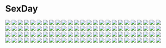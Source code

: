 # SexDay
![](https://konachan.com/jpeg/774863428e81fc4235d0f44378d23fc0/Konachan.com%20-%2088484%20animal_ears%20chibi%20dress%20fang%20gokou_ruri%20kousaka_kirino%20ore_no_imouto_ga_konna_ni_kawaii_wake_ga_nai%20tail%20tsuti%20white.jpg)
![](https://konachan.com/jpeg/7f123e0894e8cfb1691413874cec2378/Konachan.com%20-%20157382%20abe_no_seimei%20black_hair%20cherry_blossoms%20flowers%20green_eyes%20kimono%20long_hair%20male%20miko%20miyako_%28game%29%20petals%20short_hair%20sleeping%20yuuna_minato.jpg)
![](https://konachan.com/jpeg/260479af7ea5d0f91381b3efc0a055d6/Konachan.com%20-%2050560%20close%20haruno_sakura%20naruto%20pink_hair.jpg)
![](https://konachan.com/image/a2204e88f4aa917a0e5aee48543cc6ce/Konachan.com%20-%2059901%20cake%20food%20hatsune_miku%20headphones%20ipod%20no_bra%20open_shirt%20panties%20twintails%20underwear%20vocaloid.jpg)
![](https://konachan.com/image/cab813e2b8075253d7fed3857f2d92f8/Konachan.com%20-%20162685%203d%20clouds%20original%20ruins%20scenic%20sky%20water%20windmill%20y-k.jpg)
![](https://konachan.com/jpeg/85479b563866a8747ecf2a964b9c7802/Konachan.com%20-%2065304%20ass%20barefoot%20blush%20cape%20green_eyes%20loli%20nipples%20nude%20sasorigatame%20scan%20short_hair%20tsukikage_lilian%20white_hair%20wizard_girl_ambitious.jpg)
![](https://konachan.com/jpeg/d129e0221a5521d3a318615f08df783b/Konachan.com%20-%20245110%20anthropomorphism%20astg%20brown_eyes%20gloves%20gray_hair%20original%20pantyhose%20ponytail%20uniform%20white.jpg)
![](https://konachan.com/image/c91da93bd69c7d7f6230cfa1d0c9957f/Konachan.com%20-%20101597%20animal%20cake%20cat%20choker%20food%20green_eyes%20hamunohei%20houjou_hibiki%20precure%20purple_eyes%20purple_hair%20red_hair%20suite_precure%20thighhighs%20twintails.jpg)
![](https://konachan.com/image/696b9863f50ca50340ae1b157b1e0e2a/Konachan.com%20-%20134416%20blonde_hair%20braids%20crossover%20izayoi_sakuya%20jojo_no_kimyou_na_bouken%20jungetsu_hoko%20maid%20red_eyes%20touhou.jpg)
![](https://konachan.com/image/2bddd0a360a682c2ca657b9809a3260e/Konachan.com%20-%2058634%206u_%28eternal_land%29%20flandre_scarlet%20touhou%20vampire%20wings.jpg)
![](https://konachan.com/image/f69476a79a2828e2c00f70000a608f59/Konachan.com%20-%2025230%20demon%20ragnarok_online%20succubus.jpg)
![](https://konachan.com/jpeg/66455b6ea4952750ed00ecbedaff61b8/Konachan.com%20-%20177903%20anus%20ass%20blush%20breasts%20brown_eyes%20brown_hair%20game_cg%20kobuichi%20long_hair%20male%20nipples%20panties%20pussy%20thighhighs%20uncensored%20underwear%20waitress%20yuzusoft.jpg)
![](https://konachan.com/image/3defaf27b84c3b846b4abc3b7f489225/Konachan.com%20-%20107509%20blonde_hair%20bow%20gloves%20gun%20hat%20jpeg_artifacts%20kyuubee%20mahou_shoujo_madoka_magica%20thighhighs%20tomoe_mami%20twintails%20weapon%20yellow_eyes.jpg)
![](https://konachan.com/image/219680262dfb56abd0c6a43e94d5ad20/Konachan.com%20-%209510%20asakura_yume%20da_capo%20da_capo_ii%20shirakawa_nanaka.jpg)
![](https://konachan.com/image/c10c78805519c4372ca5c524238c342d/Konachan.com%20-%2042276%20cc%20code_geass%20green%20green_hair.jpg)
![](https://konachan.com/image/e8ec815c769fe008b351ad8945fc7cbf/Konachan.com%20-%20231695%20animal%20bell%20bird%20blush%20breasts%20choker%20fang%20flowers%20foxgirl%20gloves%20katana%20kimono%20mask%20original%20owl%20ribbons%20rope%20skirt%20snow%20socks%20sword%20torii%20weapon.jpg)
![](https://konachan.com/jpeg/a8d0984fc9d0c02c5729de9a2d0da085/Konachan.com%20-%20250424%20animal%20brown_eyes%20brown_hair%20fox%20japanese_clothes%20mask%20mifuru%20multiple_tails%20original%20short_hair%20sky%20tail%20torii%20umbrella.jpg)
![](https://konachan.com/image/871beee2947f6cda3f392938452b1796/Konachan.com%20-%20156211%20jpeg_artifacts%20kamogawa_%28kamogawa_sodachi%29%20nipples%20nude%20original%20tattoo%20white.jpg)
![](https://konachan.com/jpeg/b1f42baa5e0738d9216b52f5fee1a6cb/Konachan.com%20-%20262263%20animal%20blonde_hair%20boots%20cape%20clouds%20gloves%20green_eyes%20gun%20hat%20horse%20long_hair%20sky%20treeware%20weapon.jpg)
![](https://konachan.com/image/3f864f03cc0b14cf4249346f2167a028/Konachan.com%20-%2091557%20junji%20kagamine_len%20kagamine_rin%20len_append%20male%20rin_append%20vocaloid.jpg)
![](https://konachan.com/jpeg/4de5ebda45d83cd3bb0521d83b395351/Konachan.com%20-%20115945%20animal_ears%20demon%20dress%20koakuma%20midoriiro_no_shinzou%20red_eyes%20red_hair%20touhou%20wings.jpg)
![](https://konachan.com/image/a42abd0906e7374d4bbbc2a36156e55f/Konachan.com%20-%20124508%20black_hair%20dress%20horiguchi_yukiko%20k-on%21%20nakano_azusa%20scan%20twintails.jpg)
![](https://konachan.com/image/7267e94b1541ccb87d51942561cbfd79/Konachan.com%20-%20100205%20hori_taeko%20isurugi_mio%20mm%21%20panties%20scan%20school_uniform%20skirt%20thighhighs%20underwear%20upskirt%20yuuno_arashiko.jpg)
![](https://konachan.com/image/cb681470adefe8c655da32b91d17f440/Konachan.com%20-%20219494%20animal%20boots%20cat%20emilia_%28re%3Azero%29%20gray_hair%20long_hair%20pointed_ears%20puck%20purple_eyes%20sanyuejiuri%20thighhighs%20white.jpg)
![](https://konachan.com/image/d43f83937128cd1eaad19be9a1244ddd/Konachan.com%20-%2014709%20okusama_wa_mahou_shoujo.jpg)
![](https://konachan.com/image/be32131d82fad1668083083474b728f2/Konachan.com%20-%2067532%20air_gear%20ass%20benkei%20goggles%20jpeg_artifacts%20long_hair%20monochrome%20motorcycle%20oh_great%20shorts%20stockings%20thighhighs.jpg)
![](https://konachan.com/jpeg/a85fefe5819f081a853252fd209ee3a2/Konachan.com%20-%20298018%20aqua_eyes%20artoria_pendragon_%28all%29%20ass%20blonde_hair%20breasts%20fate_grand_order%20fate_%28series%29%20hat%20nipples%20nude%20ponytail%20slugbox%20white.jpg)
![](https://konachan.com/jpeg/3403c39f5cfc01e46b18612324513cd3/Konachan.com%20-%2051659%20akiyama_mio%20hirasawa_yui%20k-on%21%20kotobuki_tsumugi%20nakano_azusa%20tainaka_ritsu.jpg)
![](https://konachan.com/image/03de4507e0d7383fdb118c30d4a042cb/Konachan.com%20-%20114242%20maki%20michishio_nagasumi%20seto_no_hanayome%20zenigata_mawari.jpg)
![](https://konachan.com/jpeg/a3b316228ecf1f45ef97093781a5a067/Konachan.com%20-%20107085%20alice_soft%20beat_blades_haruka%20blade_%28lovewn%29%20choukou_sennin_haruka%20panties%20shihoudou_narika%20takamori_haruka%20thighhighs%20underwear.jpg)
![](https://konachan.com/image/be3b0227a55bc88b55b3b9782d545c03/Konachan.com%20-%20268856%20feng_you%20persona%20persona_5%20sakura_futaba.jpg)
![](https://konachan.com/jpeg/4144f353e491918656ce221d83a143d5/Konachan.com%20-%20297076%20ameto_yuki%20animal_ears%20black_hair%20blue_eyes%20dress%20long_hair%20noir_%28ameto_yuki%29%20original%20ribbons%20scan%20tail.jpg)
![](https://konachan.com/image/07106ea61103ac3b88efffb7f165056b/Konachan.com%20-%20113040%20aqua_eyes%20autumn%20bigred%20bow%20dress%20green_hair%20kagiyama_hina%20long_hair%20touhou%20tree.jpg)
![](https://konachan.com/image/c94c8b08a370c6fa03c912948d67a650/Konachan.com%20-%2060294%20asahina_mikuru%20asakura_ryouko%20koizumi_itsuki%20kyon%20male%20nagato_yuki%20suzumiya_haruhi%20suzumiya_haruhi_no_yuutsu%20taniguchi%20trap%20tsuruya.jpg)
![](https://konachan.com/image/25467f08bfd167900d5421f92e711674/Konachan.com%20-%20177045%20building%20city%20danboo%20doraemon%20fyu-neru%20glasses%20guilty_crown%20halo_%28game%29%20hatsune_miku%20headband%20mecha%20robot%20tachikoma%20ul283%20vocaloid%20yotsubato%21.jpg)
![](https://konachan.com/image/c0301fffeaee04e48c7d1be118b2368f/Konachan.com%20-%20241033%20animal_ears%20blush%20breasts%20candy%20catgirl%20cleavage%20food%20gloves%20halloween%20original%20pantyhose%20pumpkin%20red_eyes%20red_hair%20short_hair%20tail%20thighhighs.jpg)
![](https://konachan.com/image/566ff3ec820fcf257a5d1bf36ff9818e/Konachan.com%20-%2069207%20brown_eyes%20brown_hair%20headphones%20meiko%20microphone%20sakine_meiko%20short_hair%20vocaloid.jpg)
![](https://konachan.com/image/32e22c5296203a676bbf320d5c93090c/Konachan.com%20-%2061498%20polychromatic%20rozen_maiden%20shinku.jpg)
![](https://konachan.com/jpeg/d42cbd80d25967865c4a2f5cc6bece15/Konachan.com%20-%20257366%20aqua_eyes%20brown_hair%20flowers%20headdress%20long_hair%20original%20petals%20tagme_%28artist%29%20white.jpg)
![](https://konachan.com/jpeg/9cdc0f6b0efbf6bb947a5a8a83ff312a/Konachan.com%20-%20181719%20blush%20breast_hold%20breasts%20brown_eyes%20brown_hair%20game_cg%20hibiki_works%20long_hair%20nipples%20no_bra%20open_shirt%20oryou%20pretty_x_cation%20yakuoji_komachi.jpg)
![](https://konachan.com/image/56d505b9c667d3214f345db91c1e3372/Konachan.com%20-%2074056%20akamaru%20ass%20lucia%20pangya%20panties%20underwear.jpg)
![](https://konachan.com/image/056cf9832dc08f7d01fae690c038f456/Konachan.com%20-%2031430%20breasts%20censored%20cum%20favorite%20game_cg%20happy_margaret%21%20kokonoka%20nipples%20penis%20pussy%20sex.jpg)
![](https://konachan.com/jpeg/e8ff8dbf110d07224292f2397111a4f4/Konachan.com%20-%20121185%20animal_ears%20book%20brown_hair%20catgirl%20long_hair%20original%20red_eyes%20shino_%28eefy%29.jpg)
![](https://konachan.com/image/3a44a8eba7571acf3a9de85d6589f111/Konachan.com%20-%20144229%20barefoot%20brown_hair%20chain%20dark%20dress%20horns%20ibuki_suika%20long_hair%20meeeeeji%20touhou%20tree%20yellow_eyes.jpg)
![](https://konachan.com/image/1be8e9a99c38b19fa90ea306b8dd9f7f/Konachan.com%20-%2044344%20medicine_melancholy%20su-san%20touhou.jpg)
![](https://konachan.com/image/931fa29a6499cf74dbc946636f1cdaae/Konachan.com%20-%20304255%20bikini%20blonde_hair%20blush%20clouds%20long_hair%20navel%20ponytail%20red_eyes%20rko_%28a470350510%29%20sky%20sunglasses%20swimsuit%20tagme_%28character%29%20water.jpg)
![](https://konachan.com/jpeg/0921dca46596d7a6fe9b15458ef32b23/Konachan.com%20-%20251463%20aqua_eyes%20aqua_hair%20blonde_hair%20blush%20braids%20breasts%20brown_eyes%20brown_hair%20flowers%20game_cg%20group%20mochio%20noe_noeru%20red_eyes%20red_hair%20twintails%20white.jpg)
![](https://konachan.com/image/72dc32d2d66b25f13d27e18a2b37f7f1/Konachan.com%20-%2082051%20blue_hair%20cage%20dress%20flowers%20hat%20kieta%20petals%20red_eyes%20remilia_scarlet%20short_hair%20touhou%20vampire%20wings.jpg)
![](https://konachan.com/image/e0d978b886149132efd04010c5665c2c/Konachan.com%20-%20265502%20animal_ears%20bicolored_eyes%20black_hair%20bodysuit%20fang%20hatsune_miku%20headphones%20kvpk5428%20long_hair%20thighhighs%20vocaloid.jpg)
![](https://konachan.com/image/9d32891a36f036b22243a38617b08e44/Konachan.com%20-%20192967%20armor%20artoria_pendragon_%28all%29%20blonde_hair%20dress%20fate_%28series%29%20fate_stay_night%20hanshu%20jpeg_artifacts%20mask%20saber%20saber_alter%20short_hair%20sword%20weapon.jpg)
![](https://konachan.com/jpeg/86638961e31f3291291031fe28dbc4ff/Konachan.com%20-%2023273%20planetarian%20reverie.jpg)
![](https://konachan.com/image/73d8b873f847dd75754fd3ba5a1ef264/Konachan.com%20-%2096510%20blue_eyes%20blue_hair%20loli%20panties%20ribbons%20tagme%20topless%20underwear%20valentine%20yamiiro_no_snowdrop.jpg)
![](https://konachan.com/jpeg/1cbe62b50d567401568adebd6038339b/Konachan.com%20-%20168789%20blue%20chain%20chi%40ki%20dress%20loli%20original%20twintails%20white_hair.jpg)
![](https://konachan.com/image/411d0678c8d72358f5465fa60d5ce514/Konachan.com%20-%20193643%20aqua_eyes%20blue_hair%20book%20bow%20butterfly%20hat%20long_hair%20original%20rie_%28reverie%29%20skirt%20skirt_lift%20thighhighs.jpg)
![](https://konachan.com/jpeg/44489a02faa7202c7b3d76bca9427fbd/Konachan.com%20-%2043911%202girls%20blade_%28lovewn%29%20chinese_clothes%20chinese_dress%20koihime_musou%20tagme.jpg)
![](https://konachan.com/image/a260ff684e109665ea9d97f82c3e4010/Konachan.com%20-%2080943%20blue_hair%20blush%20close%20fang%20flowers%20hat%20hinooka_shuuji%20petals%20red_eyes%20remilia_scarlet%20touhou%20vampire.jpg)
![](https://konachan.com/jpeg/a3938cf9b55976060c2f9976bf82e151/Konachan.com%20-%20169344%20black_hair%20bloomers%20blush%20eto%20fonewearl%20green_eyes%20gym_uniform%20phantasy_star%20phantasy_star_online%20pointed_ears%20staff%20weapon%20white%20wiola_magica.jpg)
![](https://konachan.com/jpeg/2fef2a892fb16fb84c08c9c304294b4f/Konachan.com%20-%20175384%20animal_ears%20breasts%20cape%20catgirl%20cleavage%20cygnus%20fana_arsim%20game_cg%20headband%20panties%20purple_hair%20red_eyes%20skirt%20thighhighs%20underwear%20whirlpool.jpg)
![](https://konachan.com/image/07194ea22337dd34e1a145f30d1989a2/Konachan.com%20-%2031715%20blue_hair%20blush%20breasts%20censored%20cleavage%20cum%20favorite%20game_cg%20happy_margaret%21%20kokonoka%20nishinomiya_shizuru%20sex%20wet.jpg)
![](https://konachan.com/image/7b43fe2cacf1a106356aa0a707a8da6c/Konachan.com%20-%20131280%20black_rock_shooter%20chain%20kuroi_mato%20tagme_%28artist%29%20takanashi_yomi.jpg)
![](https://konachan.com/image/9d350ed4b81ee466066d32ff6f412a47/Konachan.com%20-%206835%20canvas.jpg)
![](https://konachan.com/image/da1462e3b554ad38ed6c20cd0133d80d/Konachan.com%20-%2013583%20ayane%20beach%20beef_jerky%20chikage%20karaage%20kuma_kuma%20machi%20mei_mei%20mikoto%20pandaro%20rin%20shimatora%20suzu%20taiga%20tail%20taka_taka%20thighhighs%20tohno%20wings%20yukino.jpg)
![](https://konachan.com/image/1e5e03cf7374cd820d4302d7bebe88fe/Konachan.com%20-%2084785%20black_rock_shooter%20chain%20gun%20hokuto_no_ken%20jagi%20weapon.jpg)
![](https://konachan.com/jpeg/01dba2cbfc7ff9d266c4828b3cc4de01/Konachan.com%20-%20121732%20acryl%20bow%20hat%20long_hair%20mima%20monochrome%20touhou%20white%20wings.jpg)
![](https://konachan.com/image/b067165da6ba3841f17a9d3896cc17ab/Konachan.com%20-%20162069%20hatsune_miku%20itsutsuki%20sakura_miku%20vocaloid.jpg)
![](https://konachan.com/jpeg/0671f8ae51b2110792282ddd86b433b0/Konachan.com%20-%20209994%20aruciii%20barefoot%20car%20cropped%20gray_eyes%20gray_hair%20long_hair%20original%20school_uniform%20water%20wet.jpg)
![](https://konachan.com/jpeg/610d3600a7743b86111e6899d18d64c3/Konachan.com%20-%20167649%20animal_ears%20barefoot%20bell%20blush%20bow%20breasts%20brown_eyes%20catgirl%20cleavage%20collar%20long_hair%20original%20pink%20pink_hair%20ribbons%20sazaki_ichiri%20tail.jpg)
![](https://konachan.com/jpeg/08ce4bfa25861f36a7e6fe4e85e303a2/Konachan.com%20-%206554%20clouds%20hat%20red_eyes%20shinkai_makoto%20sky%20tsukishiro_hikari%20wind%3A_a_breath_of_heart.jpg)
![](https://konachan.com/jpeg/53f7e0e00cc5a7402978a0b2c1d085bb/Konachan.com%20-%2078270%20angel_navigate%20blue_eyes%20fang%20inuzumi_masaki%20long_hair%20morino_hinako%20school_uniform%20thighhighs%20wink%20zettai_ryouiki.jpg)
![](https://konachan.com/image/1aed5ba9ec8267f07f280c4cfb52cdc3/Konachan.com%20-%2011833%20komatsu_eiji%20majokko_a_la_mode%20silvia_aizetto.jpg)
![](https://konachan.com/image/ea6beb90e52faf52c6a651d761a736a4/Konachan.com%20-%2064418%20breasts%20cleavage%20saki%20tagme%20takei_hisa.jpg)
![](https://konachan.com/image/6567339a9ab2619af325ae69c00f6722/Konachan.com%20-%2084356%20animal%20haco%20hatsune_miku%20rabbit%20space%20twintails%20vocaloid.jpg)
![](https://konachan.com/image/b4dd100fdf98278e3ff3bd1abd012909/Konachan.com%20-%2070106%20japanese_clothes%20kagamine_len%20kagamine_rin%20kimono%20male%20sarashi%20torii%20trap%20underwear%20vocaloid.jpg)
![](https://konachan.com/image/ac08a53921d0900b18bb45a4ff9d3887/Konachan.com%20-%20127886%20araragi_karen%20black_eyes%20black_hair%20monogatari_%28series%29%20nisemonogatari.jpg)
![](https://konachan.com/image/3fb660afd397770f874fc3d7fc677648/Konachan.com%20-%20240830%20building%20city%20clouds%20mclelun%20nobody%20original%20polychromatic%20scenic.jpg)
![](https://konachan.com/jpeg/a7146fb8e65303a536ce4df6e111b9ac/Konachan.com%20-%20196005%20alice_third_macy%20animal%20blonde_hair%20blue_eyes%20cube%20enomoto_hina%20koi_suru_kanojo_no_bukiyou_na_butai%20long_hair%20school_uniform%20skirt%20thighhighs.jpg)
![](https://konachan.com/jpeg/58594c62c58181fad4b9d9333ced99a0/Konachan.com%20-%2091760%20blonde_hair%20game_cg%20green_eyes%20kanemoto_akari%20kobuichi%20long_hair%20noble_works%20panties%20skirt%20underwear%20upskirt%20yuzusoft.jpg)
![](https://konachan.com/jpeg/89ddf43d4bacf0be2d7193f3329ae169/Konachan.com%20-%20167037%202girls%20blue_eyes%20bra%20braids%20breasts%20cleavage%20dress%20hat%20long_hair%20necklace%20pink_hair%20red_hair%20ribbons%20skirt%20tail%20twintails%20underwear%20white%20wink.jpg)
![](https://konachan.com/image/50ba4f86446fcbc98a9edf6c68d782ab/Konachan.com%20-%2040455%20benisu%20kimi_ga_aruji_de_shitsuji_ga_ore_de%20kuki_ageha%20kuonji_miyu%20kuonji_shinra%20kuonji_yume%20natose%20uesugi_mihato.jpg)
![](https://konachan.com/image/b8b1bfac90c9979a8d3409c3cacba75f/Konachan.com%20-%20275562%20blue_eyes%20blush%20bow%20breast_hold%20school_uniform%20skirt%20ssss.gridman%20takarada_rikka%20tougetsu_gou.jpg)
![](https://konachan.com/image/dfc5a3ad16dff43fe0a52ba4fb2d04ad/Konachan.com%20-%2028320%20alice_parade%20blonde_hair%20blue_eyes%20blush%20breasts%20censored%20game_cg%20hat%20nipples%20nopan%20odoodo_funny%20pussy%20ribbons%20spread_legs%20thighhighs%20unisonshift.jpg)
![](https://konachan.com/jpeg/42cc8c0eeb041f749b0547dc2cc6d996/Konachan.com%20-%20185671%20bra%20erect_nipples%20game_cg%20netori_gakuen%20panties%20spread_legs%20underwear.jpg)
![](https://konachan.com/jpeg/d7ebe805c8a4557f7960717625670d01/Konachan.com%20-%20219039%20aqua_eyes%20aqua_hair%20flowers%20hatsune_miku%20konomi_%28kumagai20%29%20long_hair%20microphone%20twintails%20vocaloid.jpg)
![](https://konachan.com/image/06efb5d494b504f1f909cac4389d2d60/Konachan.com%20-%20198752%20anthropomorphism%20ass%20gloves%20gray_hair%20kantai_collection%20long_hair%20murakumo_%28kancolle%29%20orange_eyes%20pantyhose%20school_uniform%20skirt%20sola7764%20upskirt.jpg)
![](https://konachan.com/jpeg/7f6b3ff2580e5e78362ad01612e4683d/Konachan.com%20-%20305577%20ass%20blush%20cameltoe%20dark_skin%20demon%20dress%20gloves%20gray_hair%20horns%20long_hair%20navel%20panties%20pink_hair%20red_eyes%20succubus%20tail%20tattoo%20underwear%20wings.jpg)
![](https://konachan.com/image/bc9328602b3c621b660c05ec423a1d7f/Konachan.com%20-%20206776%20amaya_rei%20choker%20close%20ensemble_%28company%29%20game_cg%20golden_marriage%20hayakawa_harui%20headband%20heart%20long_hair%20pink_hair.jpg)
![](https://konachan.com/image/44f039b9df985f0a6702333744f2d7a1/Konachan.com%20-%2088040%20ayase_yuuka%20bed%20blue_eyes%20blue_hair%20breasts%20cleavage%20jpeg_artifacts%20sakura_strasse%20short_hair%20yuuki_makoto.jpg)
![](https://konachan.com/jpeg/4622d1cfbea6ad4acfe8f1d2bf1851d2/Konachan.com%20-%20171520%20asahina_shin%20blonde_hair%20blue_eyes%20breasts%20cum%20game_cg%20hontani_kanae%20necklace%20nipples%20panties%20panty_pull%20ponytail%20saga_planets%20sex%20underwear.jpg)
![](https://konachan.com/jpeg/21593b58d4b40769839ee1c10655f7aa/Konachan.com%20-%20270950%20animal%20blush%20cat%20couch%20food%20gloves%20gray_hair%20hat%20headphones%20last_period%20loli%20long_hair%20niranome%20purple_eyes%20thighhighs%20twintails%20wink%20zettai_ryouiki.jpg)
![](https://konachan.com/jpeg/dcf9cfcb6229f7e83dc400f91aea182b/Konachan.com%20-%20140359%20h-kagaminn%20school_uniform%20tagme.jpg)
![](https://konachan.com/jpeg/6c63c765661e380a994008e54df258ce/Konachan.com%20-%2035012%20brown_eyes%20brown_hair%20fujiwara_naeka%20kamen_no_maid_guy%20open_shirt%20panties%20underwear%20vector.jpg)
![](https://konachan.com/jpeg/73cab3cdfd6e13beadd60a45bf687fab/Konachan.com%20-%20173576%20black_eyes%20black_hair%20breasts%20genya67%20kill_la_kill%20matoi_ryuuko%20navel%20short_hair%20skirt%20thighhighs%20underboob.jpg)
![](https://konachan.com/image/706c6a584c5ab234e3feb84f14991a87/Konachan.com%20-%20130510%20aqua_eyes%20aqua_hair%20asu_hare%20gradient%20hatsune_miku%20microphone%20skirt%20thighhighs%20tie%20twintails%20vocaloid.jpg)
![](https://konachan.com/jpeg/149839cadc7a642cda84ba5b2d43cd26/Konachan.com%20-%20201137%20bandage%20barefoot%20blonde_hair%20fast-runner-2024%20long_hair%20navel%20night%20original%20petals%20red_eyes%20tiffy.jpg)
![](https://konachan.com/image/3867fe913deee9d5d7cc62a4791ea3b4/Konachan.com%20-%2011184%20remilia_scarlet%20touhou%20vampire.jpg)
![](https://konachan.com/image/e42a7f7d86633b64c0436ce5b6359ec8/Konachan.com%20-%2034111%20tagme.jpg)
![](https://konachan.com/image/260caef8ad0da29fa0584740014bc9e9/Konachan.com%20-%20179042%20aqua_hair%20blue_eyes%20hatsune_miku%20long_hair%20skirt%20thighhighs%20twintails%20vocaloid%20yuunagi_komo.jpg)
![](https://konachan.com/image/aa94e6d8d47d7a79e5bb36cbf1dec29c/Konachan.com%20-%20296854%20animal_ears%20anus%20ass%20azur_lane%20bed%20black_hair%20brown_eyes%20dantewontdie%20foxgirl%20garter_belt%20gloves%20long_hair%20nopan%20pussy%20stockings%20uncensored%20uniform.jpg)
![](https://konachan.com/jpeg/6360070f944e66b5eb4ff3bf5b81eda9/Konachan.com%20-%20211698%202girls%20blonde_hair%20blue_hair%20cropped%20flandre_scarlet%20hakurei_reimu%20instrument%20red_eyes%20remilia_scarlet%20sayori%20scan%20touhou%20vampire%20violin%20wings.jpg)
![](https://konachan.com/image/a23e97be48aec0b577a343e001a95d00/Konachan.com%20-%2090616%20angel%20wings.jpg)
